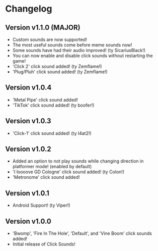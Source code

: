 # Changelog
## Version v1.1.0 (MAJOR)
* Custom sounds are now supported!
* The most useful sounds come before meme sounds now!
* Some sounds have had their audio improved! (ty SicariusBlack!)
* You can now enable and disable click sounds without restarting the game!
* 'Click 2' click sound added! (ty Zemflame!)
* 'Plug/Pluh' click sound added! (ty Zemflame!)
## Version v1.0.4
* 'Metal Pipe' click sound added!
* 'TikTok' click sound added! (ty boofer!)
## Version v1.0.3
* 'Click-1' click sound added! (ty l4at2!)
## Version v1.0.2
* Added an option to not play sounds while changing direction in platformer mode! (enabled by default) 
* 'I loooove GD Cologne' click sound added! (ty Colon!)
* 'Metronome' click sound added!
## Version v1.0.1
* Android Support! (ty Viper!)
## Version v1.0.0
* 'Bwomp', 'Fire In The Hole', 'Default', and 'Vine Boom' click sounds added!
* Initial release of Click Sounds!
